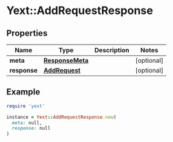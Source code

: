 # Yext::AddRequestResponse

## Properties

| Name | Type | Description | Notes |
| ---- | ---- | ----------- | ----- |
| **meta** | [**ResponseMeta**](ResponseMeta.md) |  | [optional] |
| **response** | [**AddRequest**](AddRequest.md) |  | [optional] |

## Example

```ruby
require 'yext'

instance = Yext::AddRequestResponse.new(
  meta: null,
  response: null
)
```

